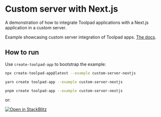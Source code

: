 # Custom server with Next.js

<p class="description">A demonstration of how to integrate Toolpad applications with a Next.js application in a custom server.</p>

Example showcasing custom server integration of Toolpad apps. [The docs](https://mui.com/toolpad/concepts/custom-server/).

## How to run

Use `create-toolpad-app` to bootstrap the example:

```bash
npx create-toolpad-app@latest --example custom-server-nextjs
```

```bash
yarn create toolpad-app --example custom-server-nextjs
```

```bash
pnpm create toolpad-app --example custom-server-nextjs
```

or:

[![Open in StackBlitz](https://developer.stackblitz.com/img/open_in_stackblitz.svg)](https://stackblitz.com/fork/github/mui/mui-toolpad/tree/master/examples/custom-server-nextjs)
